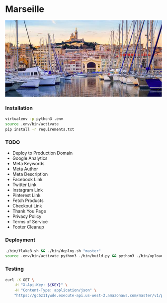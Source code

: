 # Marseille

![alt-image](./wallpaper.jpg)

### Installation
```bash
virtualenv -p python3 .env
source .env/bin/activate
pip install -r requirements.txt
```

### TODO
- Deploy to Production Domain
- Google Analytics
- Meta Keywords
- Meta Author
- Meta Description
- Facebook Link
- Twitter Link
- Instagram Link
- Pinterest Link
- Fetch Products
- Checkout Link
- Thank You Page
- Privacy Policy
- Terms of Service
- Footer Cleanup

### Deployment
```bash
./bin/flake8.sh && ./bin/deploy.sh "master"
source .env/bin/activate python3 ./bin/build.py && python3 ./bin/upload.py
```

### Testing
```bash
curl -X GET \
    -H "X-Api-Key: ${KEY}" \
    -H "Content-Type: application/json" \
    "https://gc6z11ywde.execute-api.us-west-2.amazonaws.com/master/v1/products" | jq
```

